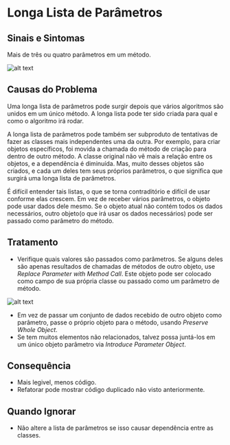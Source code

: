 # Longa Lista de Parâmetros
## Sinais e Sintomas
Mais de três ou quatro parâmetros em um método.

![alt text](https://sourcemaking.com/images/refactoring-illustrations/2x/long-parameter-list-1.png)

## Causas do Problema
Uma longa lista de parâmetros pode surgir depois que vários algoritmos são unidos em um único método. A longa lista pode ter sido criada para qual e como o algoritmo irá rodar.

A longa lista de parâmetros pode também ser subproduto de tentativas de fazer as classes mais independentes uma da outra. Por exemplo, para criar objetos específicos, foi movida a chamada do método de criação para dentro de outro método. A classe original não vê mais a relação entre os objetos, e a dependência é diminuída. Mas, muito desses objetos são criados, e cada um deles tem seus próprios parâmetros, o que significa que surgirá uma longa lista de parâmetros.

É difícil entender tais listas, o que se torna contraditório e difícil de usar conforme elas crescem. Em vez de receber vários parâmetros, o objeto pode usar dados dele mesmo. Se o objeto atual não contém todos os dados necessários, outro objeto(o que irá usar os dados necessários) pode ser passado como parâmetro do método.

## Tratamento
* Verifique quais valores são passados como parâmetros. Se alguns deles são apenas resultados de chamadas de métodos de outro objeto, use _Replace Parameter with Method Call_. Este objeto pode ser colocado como campo de sua própria classe ou passado como um parâmetro de método.

![alt text](https://sourcemaking.com/images/refactoring-illustrations/2x/long-parameter-list-2.png)

* Em vez de passar um conjunto de dados recebido de outro objeto como parâmetro, passe o próprio objeto para o método, usando _Preserve Whole Object_.
* Se tem muitos elementos não relacionados, talvez possa juntá-los em um único objeto parâmetro via _Introduce Parameter Object_.

## Consequência
* Mais legivel, menos código.
* Refatorar pode mostrar código duplicado não visto anteriormente.

## Quando Ignorar
* Não altere a lista de parâmetros se isso causar dependência entre as classes.
